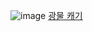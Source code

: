 ![image](https://github.com/koreaIT-study/programmers/assets/92290312/4c6fde3f-eada-4a19-9058-3195c3172dde)
[광물 캐기](https://school.programmers.co.kr/learn/courses/30/lessons/172927)
